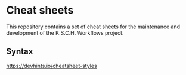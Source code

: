# Cheat sheets
This repository contains a set of cheat sheets for the maintenance and development of the K.S.C.H. Workflows project.

## Syntax
https://devhints.io/cheatsheet-styles
